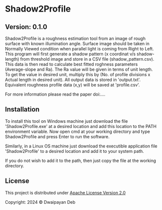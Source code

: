 # Shadow2Profile
## Version: 0.1.0

Shadow2Profile is a roughness estimation tool from an image of rough surface with known illumination angle.
Surface image should be taken in Normally Viewed condition when parallel light is coming from Right to Left.
This program will first generate a shadow pattern (x coordinat v/s shadow-length) from threshold image and store in a CSV file (shadow_pattern.csv).
This data is then read to calculate best fitted roghness parameters (Average-slope and Ra).
The Ra value will be given in terms of unit length. To get the value in desired unit, multiply this by (No. of profile divisions x Actual length in desired unit).
All output data is stored in 'output.txt'.
Equivalent roughness profile data (x,y) will be saved at 'profile.csv'.

For more information please read the paper doi:....

## Installation
To install this tool on Windows machine just download the file 'Shadow2Profile.exe' at a desired location and add this location to the PATH environment variable. Now open cmd at your working directory and type Shadow2Profile and press Enter to run the software.

Similarly, in a Linux OS machine just download the executible application file 'Shadow2Profile' to a desired location and add it to your system path.

If you do not wish to add it to the path, then just copy the file at the working directory.



## License
This project is distributed under [Apache License Version 2.0](http://www.apache.org/licenses/LICENSE-2.0.txt)

Copyright: 2024 &copy; Dwaipayan Deb
